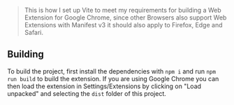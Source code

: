 > This is how I set up Vite to meet my requirements for building a Web Extension for Google Chrome, since other Browsers also support Web Extensions with Manifest v3 it should also apply to Firefox, Edge and Safari.

## Building

To build the project, first install the dependencies with `npm i` and run `npm run build` to build the extension. If you are using Google Chrome you can then load the extension in Settings/Extensions by clicking on "Load unpacked" and selecting the `dist` folder of this project.
